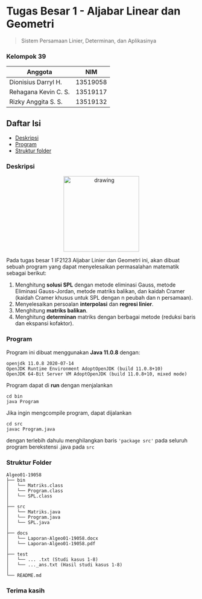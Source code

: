 # Tugas Besar 1 - Aljabar Linear dan Geometri
> Sistem Persamaan Linier, Determinan, dan Aplikasinya
### Kelompok 39
| Anggota | NIM |
| --- | --- |
|Dionisius Darryl H. | 13519058 |	
|Rehagana Kevin C. S. | 13519117 |	
|Rizky Anggita S. S. | 13519132 |

## Daftar Isi
- <a href="#deskripsi">Deskripsi</a>
- <a href="#program"> Program</a>
- <a href="#struktur">Struktur folder</a>

### Deskripsi
<span id='deskripsi'></span>
<p align="center">
  <img src="https://upload.wikimedia.org/wikipedia/commons/thumb/b/bf/Matris.png/440px-Matris.png" alt="drawing" width="200"/><br>
</p>
Pada tugas besar 1 IF2123 Aljabar Linier dan Geometri ini, akan dibuat sebuah program yang dapat menyelesaikan permasalahan matematik sebagai berikut: 

1. Menghitung **solusi SPL** dengan metode eliminasi Gauss, metode Eliminasi Gauss-Jordan, metode matriks balikan, dan kaidah Cramer (kaidah Cramer khusus untuk SPL dengan n peubah dan n persamaan).  
2. Menyelesaikan persoalan **interpolasi** dan **regresi linier**.  
3. Menghitung **matriks balikan**. 
4. Menghitung **determinan** matriks dengan berbagai metode (reduksi baris dan ekspansi kofaktor). 

### Program
<span id='program'></span>
Program ini dibuat menggunakan **Java 11.0.8** dengan:
```
openjdk 11.0.8 2020-07-14
OpenJDK Runtime Environment AdoptOpenJDK (build 11.0.8+10)
OpenJDK 64-Bit Server VM AdoptOpenJDK (build 11.0.8+10, mixed mode)
```
Program dapat di **run** dengan menjalankan
```
cd bin
java Program
```

Jika ingin mengcompile program, dapat dijalankan
```
cd src
javac Program.java
```
dengan terlebih dahulu menghilangkan baris ```'package src'``` pada seluruh program berekstensi .java pada ```src```

### Struktur Folder
<span id='struktur'></span>
```
Algeo01-19058
├── bin
│   └── Matriks.class
│   └── Program.class
│   └── SPL.class
│
├── src
│   └── Matriks.java
│   └── Program.java
│   └── SPL.java
│
├── docs
│   └── Laporan-Algeo01-19058.docx
│   └── Laporan-Algeo01-19058.pdf
│
├── test
│   └── ... .txt (Studi kasus 1-8)
│   └── ..._ans.txt (Hasil studi kasus 1-8)
│
└── README.md
```

### Terima kasih
